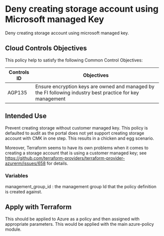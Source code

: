 # Deny creating storage account using Microsoft managed Key

Deny creating storage account using microsoft managed key.

## Cloud Controls Objectives

This policy help to satisfy the following Common Control Objectives:

| Controls ID  | Objectives |
|---|---|
|AGP135|Ensure encryption keys are owned and managed by the FI following industry best practice for key management|

## Intended Use

Prevent creating storage without customer managed key. This policy is defaulted to audit as the portal does not yet support creating storage account with CMK in one step. This results in a chicken and egg scenario.

Moreover, Terraform seems to have its own problems when it comes to creating a storage account that is using a customer managed key; see <https://github.com/terraform-providers/terraform-provider-azurerm/issues/658> for details.

### Variables

management_group_id : the management group Id that the policy definition is created against.

## Apply with Terraform

This should be applied to Azure as a policy and then assigned with appropriate parameters. This would be applied with the main azure-policy module.